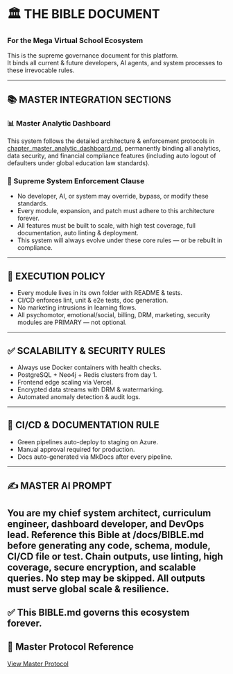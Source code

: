 # 🏛️ THE BIBLE DOCUMENT
### For the Mega Virtual School Ecosystem

This is the supreme governance document for this platform.  
It binds all current & future developers, AI agents, and system processes to these irrevocable rules.

---

## 📚 MASTER INTEGRATION SECTIONS

### 📊 Master Analytic Dashboard
This system follows the detailed architecture & enforcement protocols in [chapter_master_analytic_dashboard.md](./chapter_master_analytic_dashboard.md), permanently binding all analytics, data security, and financial compliance features (including auto logout of defaulters under global education law standards).

### 🔐 Supreme System Enforcement Clause
- No developer, AI, or system may override, bypass, or modify these standards.
- Every module, expansion, and patch must adhere to this architecture forever.
- All features must be built to scale, with high test coverage, full documentation, auto linting & deployment.
- This system will always evolve under these core rules — or be rebuilt in compliance.

---

## 🚀 EXECUTION POLICY
- Every module lives in its own folder with README & tests.
- CI/CD enforces lint, unit & e2e tests, doc generation.
- No marketing intrusions in learning flows.
- All psychomotor, emotional/social, billing, DRM, marketing, security modules are PRIMARY — not optional.

---

## ✅ SCALABILITY & SECURITY RULES
- Always use Docker containers with health checks.
- PostgreSQL + Neo4j + Redis clusters from day 1.
- Frontend edge scaling via Vercel.
- Encrypted data streams with DRM & watermarking.
- Automated anomaly detection & audit logs.

---

## 🔁 CI/CD & DOCUMENTATION RULE
- Green pipelines auto-deploy to staging on Azure.
- Manual approval required for production.
- Docs auto-generated via MkDocs after every pipeline.

---

## ✍️ MASTER AI PROMPT
You are my chief system architect, curriculum engineer, dashboard developer, and DevOps lead.
Reference this Bible at /docs/BIBLE.md before generating any code, schema, module, CI/CD file or test.
Chain outputs, use linting, high coverage, secure encryption, and scalable queries.
No step may be skipped. All outputs must serve global scale & resilience.
---

## ✅ This BIBLE.md governs this ecosystem forever.


## 🔗 Master Protocol Reference
[View Master Protocol](../MASTER_PROTOCOL.md)
